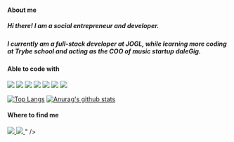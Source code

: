 #### About me
##### Hi there! I am a social entrepreneur and developer.
##### I currently am a full-stack developer at JOGL, while learning more coding at Trybe school and acting as the COO of music startup daleGig.

#### Able to code with
<img src="https://img.shields.io/badge/-HTML-orange?logo=HTML5" /> <img src="https://img.shields.io/badge/-CSS-informational?logo=CSS3" /> <img src="https://img.shields.io/badge/-Javascript-yellow?logo=Javascript" /> <img src="https://img.shields.io/badge/-React-blue?logo=React" /> <img src="https://img.shields.io/badge/-Redux-blueviolet?logo=Redux" /> <img src="http://img.shields.io/badge/-MySQL-white?logo=mysql" /> <img src="http://img.shields.io/badge/-MongoDB-grey?logo=mongodb" />

[![Top Langs](https://github-readme-stats.vercel.app/api/top-langs/?username=juliettebeaudet&layout=compact)](https://github.com/anuraghazra/github-readme-stats)
[![Anurag's github stats](https://github-readme-stats.vercel.app/api?username=juliettebeaudet)](https://github.com/anuraghazra/github-readme-stats)

#### Where to find me
<a href="https://www.linkedin.com/in/juliette-beaudet/?locale=en_US"><img src="https://img.shields.io/badge/-LinkedIn-blue?logo=LinkedIn" /> <a/>
<a href="https://gitlab.com/juliettebeaudet"><img src="http://img.shields.io/badge/-GitLab-orange?logo=gitlab" /> <a/>
  " />
 


